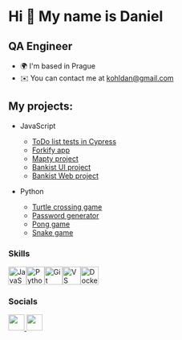 Hi 👋 My name is Daniel
=======================

QA Engineer
-----------

* 🌍  I'm based in Prague
* ✉️  You can contact me at [kohldan@gmail.com](mailto:kohldan@gmail.com)


My projects:
-----------
* JavaScript
  * [ToDo list tests in Cypress](https://github.com/DanielKohl1991/ToDo-list-Cypress-tests)
  * [Forkify app](https://github.com/DanielKohl1991/Forkify-app)
  * [Mapty project](https://github.com/DanielKohl1991/Mapty-project)
  * [Bankist UI project](https://github.com/DanielKohl1991/Bankist-UI-project)
  * [Bankist Web project](https://github.com/DanielKohl1991/Bankist-web-project)
 
* Python
  *  [Turtle crossing game](https://github.com/DanielKohl1991/Turtle-crossing-game-project-Python/tree/main)
  *  [Password generator](https://github.com/DanielKohl1991/Password-manager)
  *  [Pong game](https://github.com/DanielKohl1991/Pong-game)
  *  [Snake game](https://github.com/DanielKohl1991/Snake-game/tree/main)

### Skills

<p align="left">
<a href="https://developer.mozilla.org/en-US/docs/Web/JavaScript" target="_blank" rel="noreferrer"><img src="https://raw.githubusercontent.com/danielcranney/readme-generator/main/public/icons/skills/javascript-colored.svg" width="36" height="36" alt="JavaScript" /></a><a href="https://www.python.org/" target="_blank" rel="noreferrer"><img src="https://raw.githubusercontent.com/danielcranney/readme-generator/main/public/icons/skills/python-colored.svg" width="36" height="36" alt="Python" /></a><a href="https://git-scm.com/" target="_blank" rel="noreferrer"><img src="https://raw.githubusercontent.com/danielcranney/readme-generator/main/public/icons/skills/git-colored.svg" width="36" height="36" alt="Git" /></a><a href="https://code.visualstudio.com/" target="_blank" rel="noreferrer"><img src="https://raw.githubusercontent.com/danielcranney/readme-generator/main/public/icons/skills/visualstudiocode.svg" width="36" height="36" alt="VS Code" /></a><a href="https://www.docker.com/" target="_blank" rel="noreferrer"><img src="https://raw.githubusercontent.com/danielcranney/readme-generator/main/public/icons/skills/docker-colored.svg" width="36" height="36" alt="Docker" /></a>
</p>

### Socials

<p align="left"> <a href="https://www.github.com/DanielKohl1991" target="_blank" rel="noreferrer"> <picture> <source media="(prefers-color-scheme: dark)" srcset="https://raw.githubusercontent.com/danielcranney/readme-generator/main/public/icons/socials/github-dark.svg" /> <source media="(prefers-color-scheme: light)" srcset="https://raw.githubusercontent.com/danielcranney/readme-generator/main/public/icons/socials/github.svg" /> <img src="https://raw.githubusercontent.com/danielcranney/readme-generator/main/public/icons/socials/github.svg" width="32" height="32" /> </picture> </a> <a href="https://www.linkedin.com/in/daniel-kohl-345306139/" target="_blank" rel="noreferrer"> <picture> <source media="(prefers-color-scheme: dark)" srcset="https://raw.githubusercontent.com/danielcranney/readme-generator/main/public/icons/socials/linkedin-dark.svg" /> <source media="(prefers-color-scheme: light)" srcset="https://raw.githubusercontent.com/danielcranney/readme-generator/main/public/icons/socials/linkedin.svg" /> <img src="https://raw.githubusercontent.com/danielcranney/readme-generator/main/public/icons/socials/linkedin.svg" width="32" height="32" /> </picture> </a></p>
<!--
**DanielKohl1991/DanielKohl1991** is a ✨ _special_ ✨ repository because its `README.md` (this file) appears on your GitHub profile.

Here are some ideas to get you started:

- 🔭 I’m currently working on ...
- 🌱 I’m currently learning ...
- 👯 I’m looking to collaborate on ...
- 🤔 I’m looking for help with ...
- 💬 Ask me about ...
- 📫 How to reach me: ...
- 😄 Pronouns: ...
- ⚡ Fun fact: ...
-->
